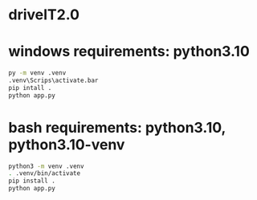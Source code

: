 # driveIT2.0

# windows requirements: python3.10

```cmd
py -m venv .venv
.venv\Scrips\activate.bar
pip intall .
python app.py
```

# bash requirements: python3.10, python3.10-venv

```bash
python3 -m venv .venv
. .venv/bin/activate
pip install .
python app.py
```

